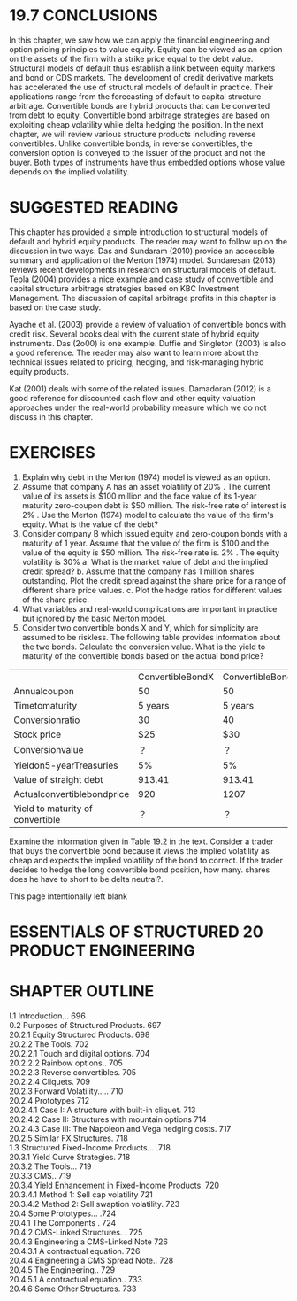 # 19.7 CONCLUSIONS  

In this chapter, we saw how we can apply the financial engineering and option pricing principles to value equity. Equity can be viewed as an option on the assets of the firm with a strike price equal to the debt value. Structural models of default thus establish a link between equity markets and bond or CDS markets. The development of credit derivative markets has accelerated the use of structural models of default in practice. Their applications range from the forecasting of default to capital structure arbitrage. Convertible bonds are hybrid products that can be converted from debt to equity. Convertible bond arbitrage strategies are based on exploiting cheap volatility while delta hedging the position. In the next chapter, we will review various structure products including reverse convertibles. Unlike convertible bonds, in reverse convertibles, the conversion option is conveyed to the issuer of the product and not the buyer. Both types of instruments have thus embedded options whose value depends on the implied volatility.  

# SUGGESTED READING  

This chapter has provided a simple introduction to structural models of default and hybrid equity products. The reader may want to follow up on the discussion in two ways. Das and Sundaram (2010) provide an accessible summary and application of the Merton (1974) model. Sundaresan (2013) reviews recent developments in research on structural models of default. Tepla (2004) provides a nice example and case study of convertible and capital structure arbitrage strategies based on KBC Investment Management. The discussion of capital arbitrage profits in this chapter is based on the case study.  

Ayache et al. (2003) provide a review of valuation of convertible bonds with credit risk. Several books deal with the current state of hybrid equity instruments. Das (2o00) is one example. Duffie and Singleton (2003) is also a good reference. The reader may also want to learn more about the technical issues related to pricing, hedging, and risk-managing hybrid equity products.  

Kat (2001) deals with some of the related issues. Damadoran (2012) is a good reference for discounted cash flow and other equity valuation approaches under the real-world probability measure which we do not discuss in this chapter.  

# EXERCISES  

1. Explain why debt in the Merton (1974) model is viewed as an option.   
2. Assume that company A has an asset volatility of $20\%$ . The current value of its assets is $\$100$ million and the face value of its 1-year maturity zero-coupon debt is $\$50$ million. The risk-free rate of interest is $2\%$ . Use the Merton (1974) model to calculate the value of the firm's equity. What is the value of the debt?   
3. Consider company B which issued equity and zero-coupon bonds with a maturity of 1 year. Assume that the value of the firm is $\$100$ and the value of the equity is $\$50$ million. The risk-free rate is. $2\%$ . The equity volatility is $30\%$ a. What is the market value of debt and the implied credit spread? b. Assume that the company has 1 million shares outstanding. Plot the credit spread against the share price for a range of different share price values. c. Plot the hedge ratios for different values of the share price.   
4. What variables and real-world complications are important in practice but ignored by the basic Merton model.   
5. Consider two convertible bonds X and Y, which for simplicity are assumed to be riskless. The following table provides information about the two bonds. Calculate the conversion value. What is the yield to maturity of the convertible bonds based on the actual bond price?  

<html><body><table><tr><td></td><td>ConvertibleBondX</td><td>ConvertibleBondY</td></tr><tr><td>Annualcoupon</td><td>50</td><td>50</td></tr><tr><td>Timetomaturity</td><td>5 years</td><td>5 years</td></tr><tr><td>Conversionratio</td><td>30</td><td>40</td></tr><tr><td>Stock price</td><td>$25</td><td>$30</td></tr><tr><td>Conversionvalue</td><td>？</td><td>？</td></tr><tr><td>Yieldon5-yearTreasuries</td><td>5%</td><td>5%</td></tr><tr><td>Value of straight debt</td><td>913.41</td><td>913.41</td></tr><tr><td>Actualconvertiblebondprice</td><td>920</td><td>1207</td></tr><tr><td>Yield to maturity of convertible</td><td>？</td><td>？</td></tr></table></body></html>  

Examine the information given in Table 19.2 in the text. Consider a trader that buys the convertible bond because it views the implied volatility as cheap and expects the implied volatility of the bond to correct. If the trader decides to hedge the long convertible bond position, how many. shares does he have to short to be delta neutral?.  

This page intentionally left blank  

# ESSENTIALS OF STRUCTURED 20 PRODUCT ENGINEERING  

# SHAPTER OUTLINE  

I.1 Introduction... 696   
0.2 Purposes of Structured Products. 697   
20.2.1 Equity Structured Products. 698   
20.2.2 The Tools. 702   
20.2.2.1 Touch and digital options. 704   
20.2.2.2 Rainbow options.. 705   
20.2.2.3 Reverse convertibles. 705   
20.2.2.4 Cliquets. 709   
20.2.3 Forward Volatility..... 710   
20.2.4 Prototypes 712   
20.2.4.1 Case I: A structure with built-in cliquet. 713   
20.2.4.2 Case II: Structures with mountain options 714   
20.2.4.3 Case III: The Napoleon and Vega hedging costs. 717   
20.2.5 Similar FX Structures. 718   
1.3 Structured Fixed-Income Products... .718   
20.3.1 Yield Curve Strategies. 718   
20.3.2 The Tools... 719   
20.3.3 CMS.. 719   
20.3.4 Yield Enhancement in Fixed-Income Products. 720   
20.3.4.1 Method 1: Sell cap volatility 721   
20.3.4.2 Method 2: Sell swaption volatility. 723   
20.4 Some Prototypes... .724   
20.4.1 The Components . 724   
20.4.2 CMS-Linked Structures. . 725   
20.4.3 Engineering a CMS-Linked Note 726   
20.4.3.1 A contractual equation. 726   
20.4.4 Engineering a CMS Spread Note.. 728   
20.4.5 The Engineering.. 729   
20.4.5.1 A contractual equation.. 733   
20.4.6 Some Other Structures. 733  
